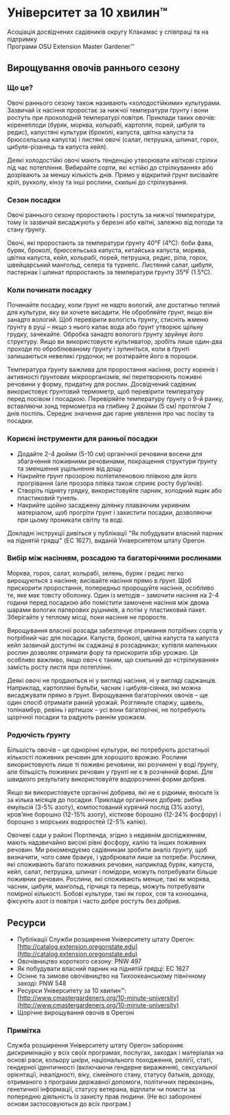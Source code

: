 # Університет за 10 хвилин™  
Асоціація досвідчених садівників округу Клакамас у співпраці та на підтримку  
Програми OSU Extension Master Gardener™  

## Вирощування овочів раннього сезону  

### Що це?  
Овочі раннього сезону також називають «холодостійкими» культурами. Зазвичай їх насіння проростає за нижчої температури ґрунту і вони ростуть при прохолодній температурі повітря. Приклади таких овочів: коренеплоди (буряк, морква, кольрабі, картопля, порей, цибуля та редис), капустяні культури (броколі, капуста, цвітна капуста та брюссельська капуста) і листяні овочі (салат, петрушка, шпинат, горох, цибуля-різанець та капуста кейл).  

Деякі холодостійкі овочі мають тенденцію утворювати квіткові стрілки під час потепління. Вибирайте сорти, які «стійкі до стрілкування» або дозрівають за меншу кількість днів. Прямо у відкритий ґрунт висівайте кріп, рукколу, кінзу та інші рослини, схильні до стрілкування.  

### Сезон посадки  
Овочі раннього сезону проростають і ростуть за нижчої температури, тому їх зазвичай висаджують у березні або квітні, залежно від погоди та стану ґрунту.  

Овочі, які проростають за температури ґрунту 40°F (4°C): боби фава, буряк, броколі, брюссельська капуста, китайська капуста, морква, цвітна капуста, кейл, кольрабі, порей, петрушка, редис, ріпа, горох, швейцарський мангольд, селера та турнепс. Листяний салат, цибуля, пастернак і шпинат проростають за температури ґрунту 35°F (1.5°C).  

### Коли починати посадку  
Починайте посадку, коли ґрунт не надто вологий, але достатньо теплий для культури, яку ви хочете висадити. Не обробляйте ґрунт, якщо він занадто вологий. Щоб перевірити вологість ґрунту, стисніть жменю ґрунту в руці – якщо з нього капає вода або ґрунт утворює щільну грудку, зачекайте. Обробка занадто вологого ґрунту зруйнує його структуру. Якщо ви використовуєте культиватор, зробіть лише один-два проходи по оброблюваному ґрунту і зупиніться, коли в ґрунті залишаються невеликі грудочки; не розтирайте його в порошок.  

Температура ґрунту важлива для проростання насіння, росту коренів і активності ґрунтових мікроорганізмів, які перетворюють поживні речовини у форму, придатну для рослин. Досвідчений садівник використовує ґрунтовий термометр, щоб перевірити температуру перед посівом і посадкою. Перевіряйте температуру ґрунту о 9-й ранку, вставляючи зонд термометра на глибину 2 дюйми (5 см) протягом 7 днів поспіль. Середнє значення дає гарне уявлення про час посіву та посадки.  

### Корисні інструменти для ранньої посадки  
- Додайте 2-4 дюйми (5-10 см) органічної речовини восени для збагачення поживними речовинами, покращення структури ґрунту та зменшення ущільнення від дощу.  
- Накрийте ґрунт прозорою поліетиленовою плівкою для його прогрівання (але прозора плівка також сприяє росту бур’янів).  
- Створіть підняту грядку, використовуйте парник, холодний ящик або пластиковий тунель.  
- Накрийте щойно засаджену ділянку плаваючим укривним матеріалом, щоб прогріти ґрунт і захистити посадки, дозволяючи при цьому проникати світлу та воді.  

Докладні інструкції дивіться у публікації "Як побудувати власний парник на піднятій грядці" (EC 1627), виданій Університетом штату Орегон.  

### Вибір між насінням, розсадою та багаторічними рослинами  
Морква, горох, салат, кольрабі, зелень, буряк і редис легко вирощуються з насіння; висівайте насіння прямо в ґрунт. Щоб прискорити проростання, попередньо пророщуйте насіння, особливо те, яке має товсту оболонку. Один із методів – замочити насіння на 2-4 години перед посадкою або помістити замочене насіння між двома шарами вологих паперових рушників, а потім у пластиковий пакет. Зберігайте у теплому місці, поки насіння не проросте.  

Вирощування власної розсади забезпечує отримання потрібних сортів у потрібний час для посадки. Капуста, броколі, цвітна капуста та капуста кейл зазвичай доступні як саджанці в розсадниках; купівля маленьких рослин дозволяє отримати фору та прискорити збір урожаю. Це особливо важливо, якщо овоч є таким, що схильний до «стрілкування» замість росту листя при потеплінні.  

Деякі овочі не продаються ні у вигляді насіння, ні у вигляді саджанців. Наприклад, картопляні бульби, часник і цибуля-сіянка, які можна висаджувати прямо в ґрунт. Вирощування багаторічних овочів – ще один спосіб отримати ранній урожай. Розгляньте спаржу, щавель, топінамбур, ревінь і артишок – усі вони багаторічні, не потребують щорічної посадки та радують раннім урожаєм.  

### Родючість ґрунту  
Більшість овочів – це однорічні культури, які потребують достатньої кількості поживних речовин для хорошого врожаю. Рослини використовують лише ті поживні речовини, які розчинені у воді ґрунту, але більшість поживних речовин у ґрунті не є в розчинній формі. Для швидкого результату використовуйте водорозчинні форми добрив.  

Якщо ви використовуєте органічні добрива, які не є рідкими, вносьте їх за кілька місяців до посадки. Приклади органічних добрив: рибна емульсія (3-5% азоту), компостований курячий послід (3% азоту), кров’яне борошно (12-15% азоту), кісткове борошно (12-24% фосфору) і борошно з морських водоростей (2-5% калію).  

Овочеві сади у районі Портленда, згідно з недавнім дослідженням, мають надзвичайно високі рівні фосфору, калію та інших поживних речовин. Ми рекомендуємо садівникам зробити аналіз ґрунту, щоб визначити, чого саме бракує, і удобрювати лише за потреби. Рослини, які споживають багато поживних речовин, наприклад буряк, капуста, кейл, салат, петрушка, шпинат і помідори, можуть потребувати більше поживних речовин. Рослини, які споживають менше, такі як морква, часник, цибуля, мангольд, гірчиця та перець, можуть потребувати помірної кількості. Бобові культури, такі як горох, соя та конюшина, фіксують азот із повітря і часто добре ростуть без добрив.  

## Ресурси  
- Публікації Служби розширення Університету штату Орегон: [http://catalog.extension.oregonstate.edu](http://catalog.extension.oregonstate.edu)  
- Овочівництво короткого сезону: PNW 497  
- Як побудувати власний парник на піднятій грядці: EC 1627  
- Осіннє та зимове овочівництво на Тихоокеанському північному заході: PNW 548  
- Ресурси Університету за 10 хвилин™: [http://www.cmastergardeners.org/10-minute-university](http://www.cmastergardeners.org/10-minute-university)  
- Щорічне вирощування овочів в Орегоні  

### Примітка  
Служба розширення Університету штату Орегон забороняє дискримінацію у всіх своїх програмах, послугах, заходах і матеріалах на основі раси, кольору шкіри, національного походження, релігії, статі, гендерної ідентичності (включаючи гендерне вираження), сексуальної орієнтації, інвалідності, віку, сімейного стану, статусу батьків, доходу, отриманого з програми державної допомоги, політичних переконань, генетичної інформації, статусу ветерана, відплати чи помсти за попередню діяльність із захисту прав людини. (Не всі заборонені основи застосовуються до всіх програм.)